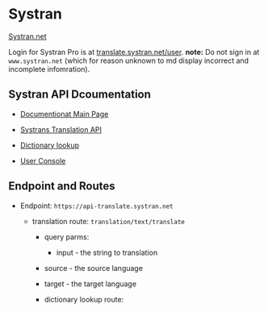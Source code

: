 # Systran

[Systran.net](https://www.systran.net/en/translate/)

Login for Systran Pro is at [translate.systran.net/user](https://translate.systran.net/user). **note:** Do not sign in at `www.systran.net` (which for reason unknown to md display incorrect and incomplete infomration).

## Systran API Dcoumentation

- [Documentionat Main Page](https://docs.systran.net/translateAPI/)

- [Systrans Translation API](https://docs.systran.net/translateAPI/translation)

- [Dictionary lookup](https://docs.systran.net/translateAPI/dictionary)

- [User Console](https://trs.systran.net/user)

## Endpoint and Routes

- Endpoint: `https://api-translate.systran.net`

  - translation route: `translation/text/translate`

    - query parms:

      - input - the string to translation

     - source - the source language

     - target - the target language

    - dictionary lookup route: 

